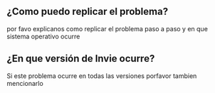 ## ¿Como puedo replicar el problema?
 por favo explicanos como replicar el problema paso a paso y  en que sistema operativo ocurre
 ## ¿En que versión de Invie ocurre?
 Si este problema ocurre en todas las versiones porfavor tambien mencionarlo
